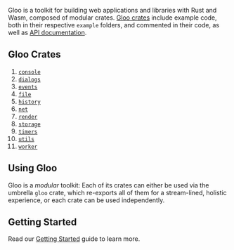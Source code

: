 Gloo is a toolkit for building web applications and libraries with Rust and Wasm, composed of
modular crates. [Gloo crates](https://github.com/rustwasm/gloo/tree/master/crates)
include example code, both in their respective `example` folders, and commented in their code, as well
as [API documentation](https://docs.rs/gloo/).

## Gloo Crates

1. [`console`](https://crates.io/crates/gloo-console)
2. [`dialogs`](https://crates.io/crates/gloo-dialogs)
3. [`events`](https://crates.io/crates/gloo-events)
4. [`file`](https://crates.io/crates/gloo-file)
5. [`history`](https://crates.io/crates/gloo-history)
6. [`net`](https://crates.io/crates/gloo-net)
7. [`render`](https://crates.io/crates/gloo-render)
8. [`storage`](https://crates.io/crates/gloo-storage)
9. [`timers`](https://crates.io/crates/gloo-timers)
10. [`utils`](https://crates.io/crates/gloo-utils)
11. [`worker`](https://crates.io/crates/gloo-worker)

## Using Gloo

Gloo is a *modular* toolkit: Each of its crates can either be used via the
umbrella `gloo` crate, which re-exports all of them for a stream-lined, holistic
experience, or each crate can be used independently.

## Getting Started

Read our [Getting Started](docs/getting-started) guide to learn more. 
